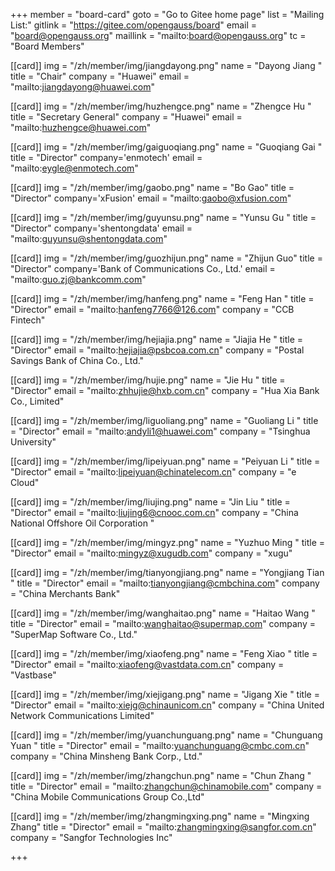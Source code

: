 ﻿+++
member = "board-card"
goto = "Go to Gitee home page" 
list = "Mailing List:"
gitlink = "https://gitee.com/opengauss/board"
email = "board@opengauss.org"
maillink = "mailto:board@opengauss.org"
tc = "Board Members"

[[card]]
img = "/zh/member/img/jiangdayong.png"
name = "Dayong Jiang "
title = "Chair"
company = "Huawei"
email = "mailto:jiangdayong@huawei.com" 


[[card]]
img = "/zh/member/img/huzhengce.png"
name = "Zhengce Hu "
title = "Secretary General"
company = "Huawei"
email = "mailto:huzhengce@huawei.com" 


[[card]]
img = "/zh/member/img/gaiguoqiang.png"
name = "Guoqiang Gai "
title = "Director"
company='enmotech'
email = "mailto:eygle@enmotech.com" 


[[card]]
img = "/zh/member/img/gaobo.png"
name = "Bo Gao"
title = "Director"
company='xFusion'
email = "mailto:gaobo@xfusion.com" 


[[card]]
img = "/zh/member/img/guyunsu.png"
name = "Yunsu Gu "
title = "Director"
company='shentongdata'
email = "mailto:guyunsu@shentongdata.com" 

[[card]]
img = "/zh/member/img/guozhijun.png"
name = "Zhijun Guo"
title = "Director"
company='Bank of Communications Co., Ltd.'
email = "mailto:guo.zj@bankcomm.com" 

[[card]]
img = "/zh/member/img/hanfeng.png"
name = "Feng Han "
title = "Director"
email = "mailto:hanfeng7766@126.com"
company = "CCB  Fintech"
 

[[card]]
img = "/zh/member/img/hejiajia.png"
name = "Jiajia He "
title = "Director"
email = "mailto:hejiajia@psbcoa.com.cn"
company = "Postal Savings Bank of China Co., Ltd."


[[card]]
img = "/zh/member/img/hujie.png"
name = "Jie Hu "
title = "Director"
email = "mailto:zhhujie@hxb.com.cn"
company = "Hua Xia Bank Co., Limited"


[[card]]
img = "/zh/member/img/liguoliang.png"
name = "Guoliang Li "
title = "Director"
email = "mailto:andyli1@huawei.com"
company = "Tsinghua University"


[[card]]
img = "/zh/member/img/lipeiyuan.png"
name = "Peiyuan Li "
title = "Director"
email = "mailto:lipeiyuan@chinatelecom.cn"
company = "e Cloud"


[[card]]
img = "/zh/member/img/liujing.png"
name = "Jin Liu "
title = "Director"
email = "mailto:liujing6@cnooc.com.cn"
company = "China National Offshore Oil Corporation	" 


[[card]]
img = "/zh/member/img/mingyz.png"
name = "Yuzhuo Ming "
title = "Director"
email = "mailto:mingyz@xugudb.com"
company = "xugu"

[[card]]
img = "/zh/member/img/tianyongjiang.png"
name = "Yongjiang Tian "
title = "Director"
email = "mailto:tianyongjiang@cmbchina.com"
company = "China Merchants Bank"


[[card]]
img = "/zh/member/img/wanghaitao.png"
name = "Haitao Wang "
title = "Director"
email = "mailto:wanghaitao@supermap.com"
company = "SuperMap Software Co., Ltd."


[[card]]
img = "/zh/member/img/xiaofeng.png"
name = "Feng Xiao "
title = "Director"
email = "mailto:xiaofeng@vastdata.com.cn"
company = "Vastbase"


[[card]]
img = "/zh/member/img/xiejigang.png"
name = "Jigang Xie "
title = "Director"
email = "mailto:xiejg@chinaunicom.cn"
company = "China United Network Communications Limited" 

[[card]]
img = "/zh/member/img/yuanchunguang.png"
name = "Chunguang Yuan "
title = "Director"
email = "mailto:yuanchunguang@cmbc.com.cn"
company = "China Minsheng Bank Corp., Ltd."

[[card]]
img = "/zh/member/img/zhangchun.png"
name = "Chun Zhang "
title = "Director"
email = "mailto:zhangchun@chinamobile.com"
company = "China Mobile Communications Group Co.,Ltd" 

[[card]]
img = "/zh/member/img/zhangmingxing.png"
name = "Mingxing Zhang"
title = "Director"
email = "mailto:zhangmingxing@sangfor.com.cn"
company = "Sangfor Technologies Inc" 

+++